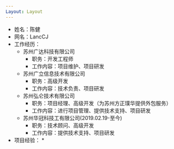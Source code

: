 ```yaml
---
Layout: Layout
---
```


* 姓名：陈健
* 网名：LancCJ
* 工作经历：
    * 苏州广达科技有限公司
        * 职务：开发工程师
        * 工作内容：项目维护、项目研发
    * 苏州广立信息技术有限公司
        * 职务：高级开发
        * 工作内容：技术负责、项目研发
    * 苏州弘仑技术有限公司
        * 职务：项目经理、高级开发（为苏州方正璞华提供外包服务）
        * 工作内容：进行项目管理、提供技术支持、项目研发
    * 苏州华冠科技工有限公司(2019.02.19-至今)
        * 职务：技术顾问、高级开发
        * 工作内容：提供技术支持、项目研发
* 项目经验：
    * 
    
